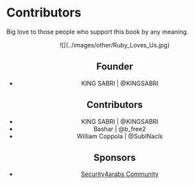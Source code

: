 # Contributors

Big love to those people who support this book by any meaning.

<center>![](../images/other/Ruby_Loves_Us.jpg)



## Founder
- KING SABRI | @KINGSABRI

## Contributors
- KING SABRI | @KINGSABRI
- Bashar | @b_free2
- William Coppola | @SubINacls

## Sponsors
- [Security4arabs Community](http://www.security4arabs.com/)
